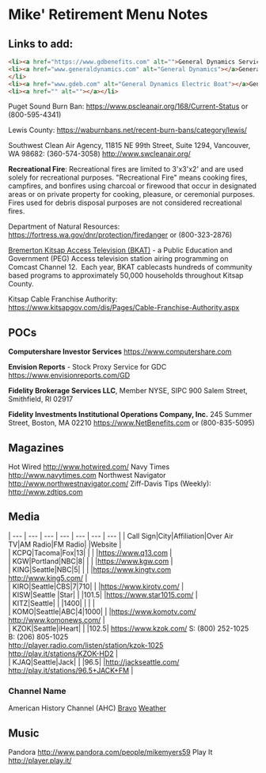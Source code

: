 # Mike' Retirement Menu Notes

## Links to add:
```html
<li><a href="https://www.gdbenefits.com" alt="">General Dynamics Service Center (GDSC)</a><br>- (888-432-3633) 8:30am-12am ET, M-F; managed by Fidelity Investments</li>
<li><a href="www.generaldynamics.com" alt="General Dynamics"></a>General Dynamics (GD)<BR>-- 2941 Fairview Park Drive Falls Church, VA 22042
</li>
<li><a href="www.gdeb.com" alt="General Dynamics Electric Boat"></a>General Dynamics Electric Boat (GDEB)</li>
<li><a href="" alt=""></a></li>
```

Puget Sound Burn Ban: https://www.pscleanair.org/168/Current-Status or (800-595-4341)

Lewis County: https://waburnbans.net/recent-burn-bans/category/lewis/ 

Southwest Clean Air Agency, 11815 NE 99th Street, Suite 1294, Vancouver, WA 98682: (360-574-3058) http://www.swcleanair.org/

**Recreational Fire**: Recreational fires are limited to 3'x3'x2' and are used solely for recreational purposes.  "Recreational Fire" means cooking fires, campfires, and bonfires using charcoal or firewood that occur in designated areas or on private property for cooking, pleasure, or ceremonial purposes. Fires used for debris disposal purposes are not considered recreational fires.

Department of Natural Resources: https://fortress.wa.gov/dnr/protection/firedanger or (800-323-2876)

[Bremerton Kitsap Access Television (BKAT)](http://www.bremertonwa.gov/402/Bremerton-Kitsap-Access-Television-BKAT) - a Public Education and Government (PEG) Access television station airing programming on Comcast Channel 12.  Each year, BKAT cablecasts hundreds of community based programs to approximately 50,000 households throughout Kitsap County.

Kitsap Cable Franchise Authority: https://www.kitsapgov.com/dis/Pages/Cable-Franchise-Authority.aspx


## POCs

**Computershare Investor Services**
https://www.computershare.com 

**Envision Reports** - Stock Proxy Service for GDC
https://www.envisionreports.com/GD

**Fidelity Brokerage Services LLC**, Member NYSE, SIPC
900 Salem Street, Smithfield, RI 02917

**Fidelity Investments Institutional Operations Company, Inc.**
245 Summer Street, Boston, MA 02210
https://www.NetBenefits.com or (800-835-5095)

## Magazines
Hot Wired 	http://www.hotwired.com/
Navy Times	http://www.navytimes.com
Northwest Navigator	http://www.northwestnavigator.com/
Ziff-Davis Tips (Weekly):	http://www.zdtips.com

## Media
| --- | --- | --- | --- | --- | --- | --- | 
| Call Sign|City|Affiliation|Over Air TV|AM Radio|FM Radio| |Website |  
| KCPQ|Tacoma|Fox|13| | | |https://www.q13.com  |  
| KGW|Portland|NBC|8| | | |https://www.kgw.com |  
| KING|Seattle|NBC|5| | | |https://www.kingtv.com <br> http://www.king5.com/ |  
| KIRO|Seattle|CBS|7|710| | |https://www.kirotv.com/  |  
| KISW|Seattle |Star| | |101.5| |https://www.star1015.com/ |  
| KITZ|Seattle| | |1400| | |  |  
| KOMO|Seattle|ABC|4|1000| | |https://www.komotv.com/ <br>http://www.komonews.com/ |  
| KZOK|Seattle|iHeart| | |102.5| https://www.kzok.com/ S: (800) 252-1025 <br> B: (206) 805-1025 <br> http://player.radio.com/listen/station/kzok-1025 <br> http://play.it/stations/KZOK-HD2 |  
| KJAQ|Seattle|Jack| | |96.5| |http://jackseattle.com/  <br> http://play.it/stations/96.5+JACK+FM |  

### Channel Name
American History Channel (AHC)
[Bravo](http://www.bravotv.com/)
[Weather](http://www.weather.com)

## Music
Pandora	http://www.pandora.com/people/mikemyers59 
Play It	http://player.play.it/   

